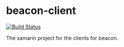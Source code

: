 # beacon-client
[![Build Status](https://dev.azure.com/attoallas0070/CircuitSimulatorC2/_apis/build/status/MrAttoAttoAtto.CircuitSimulatorC2?branchName=master)](https://dev.azure.com/attoallas0070/CircuitSimulatorC2/_build/latest?definitionId=1&branchName=master)

The xamarin project for the clients for beacon.
